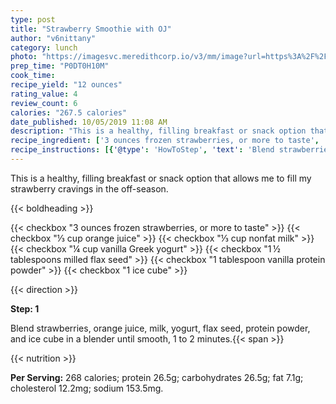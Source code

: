 ```yaml
---
type: post
title: "Strawberry Smoothie with OJ"
author: "v6nittany"
category: lunch
photo: "https://imagesvc.meredithcorp.io/v3/mm/image?url=https%3A%2F%2Fimages.media-allrecipes.com%2Fuserphotos%2F6826413.jpg"
prep_time: "P0DT0H10M"
cook_time: 
recipe_yield: "12 ounces"
rating_value: 4
review_count: 6
calories: "267.5 calories"
date_published: 10/05/2019 11:08 AM
description: "This is a healthy, filling breakfast or snack option that allows me to fill my strawberry cravings in the off-season."
recipe_ingredient: ['3 ounces frozen strawberries, or more to taste', '⅓ cup orange juice', '⅓ cup nonfat milk', '¼ cup vanilla Greek yogurt', '1\u2009½ tablespoons milled flax seed', '1 tablespoon vanilla protein powder', '1 ice cube']
recipe_instructions: [{'@type': 'HowToStep', 'text': 'Blend strawberries, orange juice, milk, yogurt, flax seed, protein powder, and ice cube in a blender until smooth, 1 to 2 minutes.\n'}]
---
```


This is a healthy, filling breakfast or snack option that allows me to fill my strawberry cravings in the off-season. 

{{< boldheading >}}

{{< checkbox "3 ounces frozen strawberries, or more to taste" >}}
{{< checkbox "⅓ cup orange juice" >}}
{{< checkbox "⅓ cup nonfat milk" >}}
{{< checkbox "¼ cup vanilla Greek yogurt" >}}
{{< checkbox "1 ½ tablespoons milled flax seed" >}}
{{< checkbox "1 tablespoon vanilla protein powder" >}}
{{< checkbox "1  ice cube" >}}


{{< direction >}}

**Step: 1**

Blend strawberries, orange juice, milk, yogurt, flax seed, protein powder, and ice cube in a blender until smooth, 1 to 2 minutes.{{< span >}}

{{< nutrition >}}

**Per Serving:** 268 calories; protein 26.5g; carbohydrates 26.5g; fat 7.1g; cholesterol 12.2mg; sodium 153.5mg.